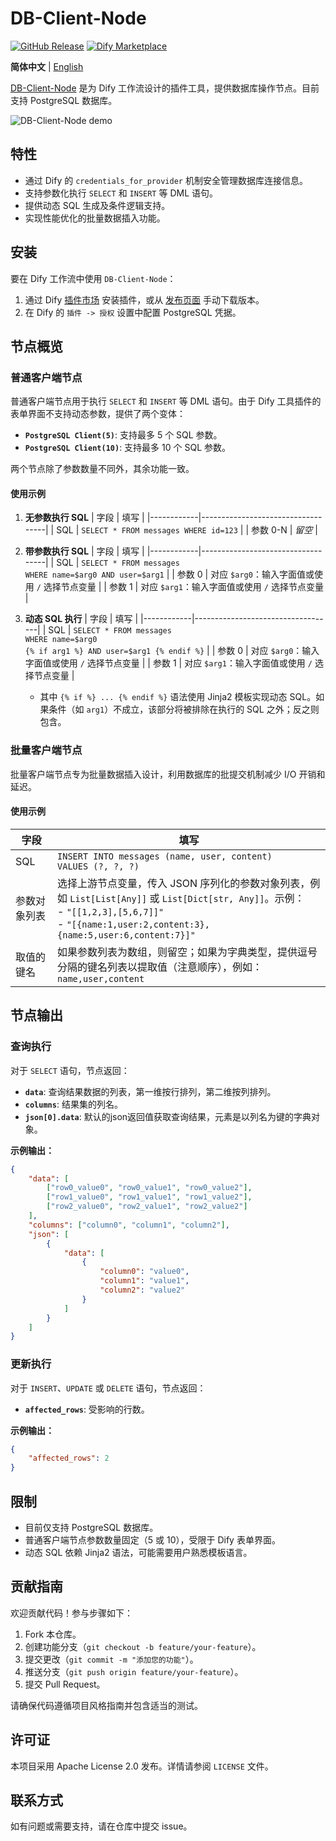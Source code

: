 # DB-Client-Node

<p>
<a href="https://github.com/spance/db-client-node"><img alt="GitHub Release" src="https://img.shields.io/github/v/release/spance/db-client-node?style=social"/></a>
<a href="https://marketplace.dify.ai/plugins/spance/db_client_node"><img alt="Dify Marketplace" src="https://img.shields.io/badge/Dify%20Marketplace-DB_Client_Node-blue"/></a>
</p>

**简体中文** | [English](./README.md) 

[DB-Client-Node](https://github.com/spance/db-client-node) 是为 Dify 工作流设计的插件工具，提供数据库操作节点。目前支持 PostgreSQL 数据库。

![DB-Client-Node demo](https://f001.backblazeb2.com/file/static/dbcn-demo.png)

## 特性
- 通过 Dify 的 `credentials_for_provider` 机制安全管理数据库连接信息。
- 支持参数化执行 `SELECT` 和 `INSERT` 等 DML 语句。
- 提供动态 SQL 生成及条件逻辑支持。
- 实现性能优化的批量数据插入功能。


## 安装
要在 Dify 工作流中使用 `DB-Client-Node`：
1. 通过 Dify [插件市场](https://marketplace.dify.ai/plugins/spance/db_client_node) 安装插件，或从 [发布页面](https://github.com/spance/db-client-node/releases) 手动下载版本。
2. 在 Dify 的 `插件 -> 授权` 设置中配置 PostgreSQL 凭据。


## 节点概览

### 普通客户端节点
普通客户端节点用于执行 `SELECT` 和 `INSERT` 等 DML 语句。由于 Dify 工具插件的表单界面不支持动态参数，提供了两个变体：
- **`PostgreSQL Client(5)`**: 支持最多 5 个 SQL 参数。
- **`PostgreSQL Client(10)`**: 支持最多 10 个 SQL 参数。

两个节点除了参数数量不同外，其余功能一致。

#### 使用示例

1. **无参数执行 SQL**
   | 字段       | 填写                              |
   |------------|-----------------------------------|
   | SQL        | `SELECT * FROM messages WHERE id=123` |
   | 参数 0-N   | *留空*                           |

2. **带参数执行 SQL**
   | 字段       | 填写                              |
   |------------|-----------------------------------|
   | SQL        | `SELECT * FROM messages ` <br/> `WHERE name=$arg0 AND user=$arg1` |
   | 参数 0     | 对应 `$arg0`：输入字面值或使用 `/` 选择节点变量 |
   | 参数 1     | 对应 `$arg1`：输入字面值或使用 `/` 选择节点变量 |

3. **动态 SQL 执行**
   | 字段       | 填写                              |
   |------------|-----------------------------------|
   | SQL        | `SELECT * FROM messages ` <br/> `WHERE name=$arg0` <br/> `{% if arg1 %} AND user=$arg1 {% endif %}` |
   | 参数 0     | 对应 `$arg0`：输入字面值或使用 `/` 选择节点变量 |
   | 参数 1     | 对应 `$arg1`：输入字面值或使用 `/` 选择节点变量 |

   - 其中 `{% if %} ... {% endif %}` 语法使用 Jinja2 模板实现动态 SQL。如果条件（如 `arg1`）不成立，该部分将被排除在执行的 SQL 之外；反之则包含。

### 批量客户端节点
批量客户端节点专为批量数据插入设计，利用数据库的批提交机制减少 I/O 开销和延迟。

#### 使用示例
| 字段             | 填写                              |
|------------------|-----------------------------------|
| SQL              | `INSERT INTO messages (name, user, content) ` <br/> `VALUES (?, ?, ?)` |
| 参数对象列表     | 选择上游节点变量，传入 JSON 序列化的参数对象列表，例如 `List[List[Any]]` 或 `List[Dict[str, Any]]`。示例：<br/> - `"[[1,2,3],[5,6,7]]"` <br/> - `"[{name:1,user:2,content:3},{name:5,user:6,content:7}]"` |
| 取值的键名       | 如果参数列表为数组，则留空；如果为字典类型，提供逗号分隔的键名列表以提取值（注意顺序），例如：`name,user,content` |


## 节点输出

### 查询执行
对于 `SELECT` 语句，节点返回：
- **`data`**: 查询结果数据的列表，第一维按行排列，第二维按列排列。
- **`columns`**: 结果集的列名。
- **`json[0].data`**: 默认的json返回值获取查询结果，元素是以列名为键的字典对象。

**示例输出：**
```json
{
    "data": [
        ["row0_value0", "row0_value1", "row0_value2"],
        ["row1_value0", "row1_value1", "row1_value2"],
        ["row2_value0", "row2_value1", "row2_value2"]
    ],
    "columns": ["column0", "column1", "column2"],
    "json": [
        {
            "data": [
                {
                    "column0": "value0",
                    "column1": "value1",
                    "column2": "value2"
                }
            ]
        }
    ]
}
```

### 更新执行
对于 `INSERT`、`UPDATE` 或 `DELETE` 语句，节点返回：
- **`affected_rows`**: 受影响的行数。

**示例输出：**
```json
{
    "affected_rows": 2
}
```

## 限制
- 目前仅支持 PostgreSQL 数据库。
- 普通客户端节点参数数量固定（5 或 10），受限于 Dify 表单界面。
- 动态 SQL 依赖 Jinja2 语法，可能需要用户熟悉模板语言。

## 贡献指南
欢迎贡献代码！参与步骤如下：
1. Fork 本仓库。
2. 创建功能分支（`git checkout -b feature/your-feature`）。
3. 提交更改（`git commit -m "添加您的功能"`）。
4. 推送分支（`git push origin feature/your-feature`）。
5. 提交 Pull Request。

请确保代码遵循项目风格指南并包含适当的测试。

## 许可证
本项目采用 Apache License 2.0 发布。详情请参阅 `LICENSE` 文件。

## 联系方式
如有问题或需要支持，请在仓库中提交 issue。
